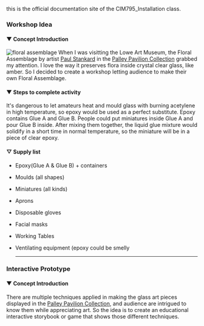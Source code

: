 this is the official documentation site of the CIM795_Installation class.

### Workshop Idea
#### ▼ Concept Introduction
![floral assemblage](https://akronartmuseum.org/collection-assets/media/images/JPEG/stankard/2010.282.60.jpg)
When I was visitting the Lowe Art Museum, the Floral Assemblage by artist [Paul Stankard](http://www.paulstankard.com/fjxi9qepsph8a7oc3m7e4nms3tssa4) in the [Palley Pavilion Collection](https://www.lowe.miami.edu/collections/palley-pavilion/index.html) grabbed my attention. I love the way it preserves flora inside crystal clear glass, like amber. So I decided to create a workshop letting audience to make their own Floral Assemblage.

#### ▼ Steps to complete activity
It's dangerous to let amateurs heat and mould glass with burning acetylene in high temperature, so epoxy would be used as a perfect substitute. Epoxy contains Glue A and Glue B. People could put miniatures inside Glue A and pour Glue B inside. After mixing them together, the liquid glue mixture would solidify in a short time in normal temperature, so the miniature will be in a piece of clear epoxy.

#### ▽ Supply list
* Epoxy(Glue A & Glue B) + containers
* Moulds (all shapes)
* Miniatures (all kinds)
* Aprons
* Disposable gloves
* Facial masks
* Working Tables
* Ventilating equipment (epoxy could be smelly


  -------
### Interactive Prototype
#### ▼ Concept Introduction
There are multiple techniques applied in making the glass art pieces displayed in the [Palley Pavilion Collection](https://www.lowe.miami.edu/collections/palley-pavilion/index.html), and audience are intrigued to know them while appreciating art. So the idea is to create an educational interactive storybook or game that shows those different techniques.
